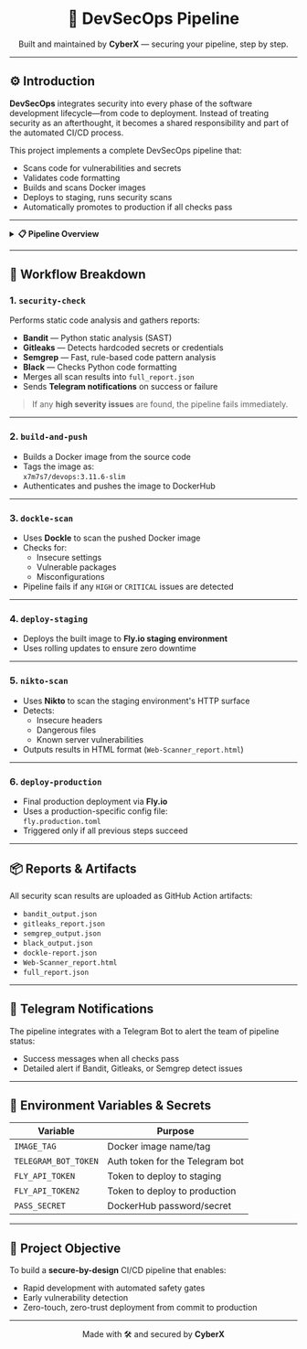 <h1 align="center">🔐 DevSecOps Pipeline</h1>
<p align="center">
  Built and maintained by <strong>CyberX</strong> — securing your pipeline, step by step.
</p>

---

## ⚙️ Introduction

**DevSecOps** integrates security into every phase of the software development lifecycle—from code to deployment. Instead of treating security as an afterthought, it becomes a shared responsibility and part of the automated CI/CD process.

This project implements a complete DevSecOps pipeline that:

- Scans code for vulnerabilities and secrets
- Validates code formatting
- Builds and scans Docker images
- Deploys to staging, runs security scans
- Automatically promotes to production if all checks pass

---

<details>
<summary><strong>📋 Pipeline Overview</strong></summary><br>

| Stage | Tool/Task | Description |
|-------|-----------|-------------|
| Trigger | `push` to `main` | Starts the pipeline |
| Code Scanning | Bandit, Gitleaks, Semgrep, Black | Static analysis and formatting checks |
| Notifications | Telegram Bot | Sends success/failure alerts |
| Docker Build | Docker | Builds and pushes container image |
| Image Scan | Dockle | Checks for security best practices |
| Staging Deploy | Fly.io | Deploys to staging environment |
| Web Scan | Nikto | Scans live staging app for web vulns |
| Production Deploy | Fly.io | Deploys to production if everything passes |

</details>

---

## 🔁 Workflow Breakdown

###  1. `security-check`

Performs static code analysis and gathers reports:

-  **Bandit** — Python static analysis (SAST)
-  **Gitleaks** — Detects hardcoded secrets or credentials
-  **Semgrep** — Fast, rule-based code pattern analysis
-  **Black** — Checks Python code formatting
-  Merges all scan results into `full_report.json`
-  Sends **Telegram notifications** on success or failure

>  If any **high severity issues** are found, the pipeline fails immediately.

---

###  2. `build-and-push`

- Builds a Docker image from the source code
- Tags the image as:  
  `x7m7s7/devops:3.11.6-slim`
- Authenticates and pushes the image to DockerHub

---

###  3. `dockle-scan`

- Uses **Dockle** to scan the pushed Docker image
- Checks for:
  - Insecure settings
  - Vulnerable packages
  - Misconfigurations
-  Pipeline fails if any `HIGH` or `CRITICAL` issues are detected

---

###  4. `deploy-staging`

- Deploys the built image to **Fly.io staging environment**
- Uses rolling updates to ensure zero downtime

---

###  5. `nikto-scan`

- Uses **Nikto** to scan the staging environment's HTTP surface
- Detects:
  - Insecure headers
  - Dangerous files
  - Known server vulnerabilities
- Outputs results in HTML format (`Web-Scanner_report.html`)

---

###  6. `deploy-production`

- Final production deployment via **Fly.io**
- Uses a production-specific config file:  
  `fly.production.toml`
- Triggered only if all previous steps succeed

---

## 📦 Reports & Artifacts

All security scan results are uploaded as GitHub Action artifacts:

- `bandit_output.json`
- `gitleaks_report.json`
- `semgrep_output.json`
- `black_output.json`
- `dockle-report.json`
- `Web-Scanner_report.html`
- `full_report.json`

---

## 📲 Telegram Notifications

The pipeline integrates with a Telegram Bot to alert the team of pipeline status:

-  Success messages when all checks pass
-  Detailed alert if Bandit, Gitleaks, or Semgrep detect issues

---

## 🔐 Environment Variables & Secrets

| Variable | Purpose |
|----------|---------|
| `IMAGE_TAG` | Docker image name/tag |
| `TELEGRAM_BOT_TOKEN` | Auth token for the Telegram bot |
| `FLY_API_TOKEN` | Token to deploy to staging |
| `FLY_API_TOKEN2` | Token to deploy to production |
| `PASS_SECRET` | DockerHub password/secret |

---

## 🎯 Project Objective

To build a **secure-by-design** CI/CD pipeline that enables:

- Rapid development with automated safety gates
- Early vulnerability detection
- Zero-touch, zero-trust deployment from commit to production

---

<p align="center">
  Made with 🛠️ and secured by <strong>CyberX</strong>
</p>
